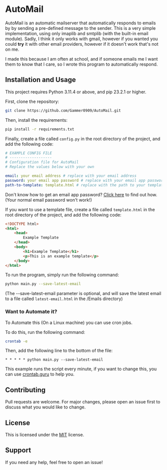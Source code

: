 # AutoMail

AutoMail is an automatic mailserver that automatically responds to emails by by sending a pre-defined message to the sender.
This is a very simple implementation, using only imaplib and smtplib (with the built-in email module).
Sadly, I think it only works with gmail, however if you wanted you could **try** it with other email providers, however if it doesn't work that's not on me.

I made this because I am often at school, and if someone emails me I want them to know that I care, so I wrote this program to automatically respond.

## Installation and Usage

This project requires Python 3.11.4 or above, and pip 23.2.1 or higher.

First, clone the repository:

```bash
git clone https://github.com/Gammer0909/AutoMail.git
```

Then, install the requirements:

```bash
pip install -r requirements.txt
```

Finally, create a file called `config.py` in the root directory of the project, and add the following code:

```yaml
# EXAMPLE CONFIG FILE
# -------------------
# Configuration file for AutoMail
# Replace the values below with your own

email: your email address # replace with your email address
password: your email app password # replace with your email app password 
path-to-template: template.html # replace with the path to your template file
```

Don't know how to get an email app password? [Click here](https://support.google.com/accounts/answer/185833?hl=en) to find out how. (Your normal email password won't work!)

If you want to use a template file, create a file called `template.html` in the root directory of the project, and add the following code:

```html
<!DOCTYPE html>
<html>
    <head>
        Example Template
    </head>
    <body>
        <h1>Example Template</h1>
        <p>This is an example template</p>
    </body>
</html>
```

To run the program, simply run the following command:

```bash
python main.py --save-latest-email
```

(The --save-latest-email parameter is optional, and will save the latest email to a file called `latest-email.html` in the /Emails directory)

### Want to Automate it?

To Automate this (On a Linux machine) you can use cron jobs.

To do this, run the following command:

```bash
crontab -e
```

Then, add the following line to the bottom of the file:

```
* * * * * python main.py --save-latest-email
```

This example runs the script every minute, if you want to change this, you can use [crontab.guru](https://crontab.guru/) to help you.

## Contributing

Pull requests are welcome. For major changes, please open an issue first to discuss what you would like to change.

## License

This is licensed under the [MIT](https://choosealicense.com/licenses/mit/)
license.

## Support

If you need any help, feel free to open an issue!
